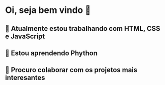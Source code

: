 <h1>Oi, seja bem vindo 👋</h1>
<h2>🔭 Atualmente estou trabalhando com HTML, CSS e JavaScript</h2>
<h2>🌱 Estou aprendendo Phython</h2>
<h2>👯 Procuro colaborar com os projetos mais interesantes</h2>
<!--
**adrianorodriguesbr/adrianorodriguesbr** is a ✨ _special_ ✨ repository because its `README.md` (this file) appears on your GitHub profile.

Here are some ideas to get you started:

- 🔭 I’m currently working on ...
- 🌱 I’m currently learning ...
- 👯 I’m looking to collaborate on ...
- 🤔 I’m looking for help with ...
- 💬 Ask me about ...
- 📫 How to reach me: ...
- 😄 Pronouns: ...
- ⚡ Fun fact: ...
-->
